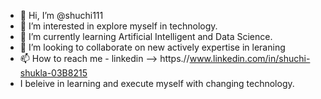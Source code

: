 - 👋 Hi, I’m @shuchi111
- 👀 I’m interested in explore myself in technology.
- 🌱 I’m currently learning Artificial Intelligent and Data Science.
- 💞️ I’m looking to collaborate on new actively expertise in leraning
- 📫 How to reach me  - linkedin --> https.//www.linkedin.com/in/shuchi-shukla-03B8215
-    I beleive in learning and execute myself with changing technology.

<!---
shuchi111/shuchi111 is a ✨ special ✨ repository because its `README.md` (this file) appears on your GitHub profile.
You can click the Preview link to take a look at your changes.
--->
